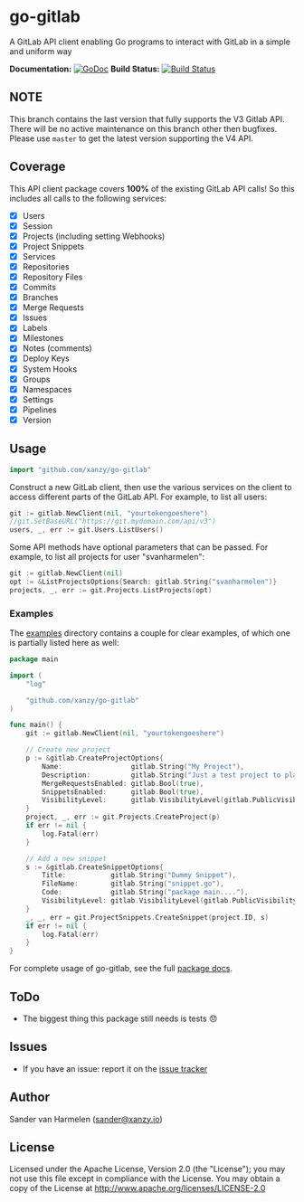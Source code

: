 # go-gitlab

A GitLab API client enabling Go programs to interact with GitLab in a simple and uniform way

**Documentation:** [![GoDoc](https://godoc.org/github.com/xanzy/go-gitlab?status.svg)](https://godoc.org/github.com/xanzy/go-gitlab)
**Build Status:** [![Build Status](https://travis-ci.org/xanzy/go-gitlab.svg?branch=master)](https://travis-ci.org/xanzy/go-gitlab)

## NOTE

This branch contains the last version that fully supports the V3 Gitlab API. There will be
no active maintenance on this branch other then bugfixes. Please use `master` to get the
latest version supporting the V4 API.

## Coverage

This API client package covers **100%** of the existing GitLab API calls! So this
includes all calls to the following services:

- [x] Users
- [x] Session
- [x] Projects (including setting Webhooks)
- [x] Project Snippets
- [x] Services
- [x] Repositories
- [x] Repository Files
- [x] Commits
- [x] Branches
- [x] Merge Requests
- [x] Issues
- [x] Labels
- [x] Milestones
- [x] Notes (comments)
- [x] Deploy Keys
- [x] System Hooks
- [x] Groups
- [x] Namespaces
- [x] Settings
- [x] Pipelines
- [x] Version

## Usage

```go
import "github.com/xanzy/go-gitlab"
```

Construct a new GitLab client, then use the various services on the client to
access different parts of the GitLab API. For example, to list all
users:

```go
git := gitlab.NewClient(nil, "yourtokengoeshere")
//git.SetBaseURL("https://git.mydomain.com/api/v3")
users, _, err := git.Users.ListUsers()
```

Some API methods have optional parameters that can be passed. For example,
to list all projects for user "svanharmelen":

```go
git := gitlab.NewClient(nil)
opt := &ListProjectsOptions{Search: gitlab.String("svanharmelen")}
projects, _, err := git.Projects.ListProjects(opt)
```

### Examples

The [examples](https://github.com/xanzy/go-gitlab/tree/master/examples) directory
contains a couple for clear examples, of which one is partially listed here as well:

```go
package main

import (
	"log"

	"github.com/xanzy/go-gitlab"
)

func main() {
	git := gitlab.NewClient(nil, "yourtokengoeshere")

	// Create new project
	p := &gitlab.CreateProjectOptions{
		Name:                 gitlab.String("My Project"),
		Description:          gitlab.String("Just a test project to play with"),
		MergeRequestsEnabled: gitlab.Bool(true),
		SnippetsEnabled:      gitlab.Bool(true),
		VisibilityLevel:      gitlab.VisibilityLevel(gitlab.PublicVisibility),
	}
	project, _, err := git.Projects.CreateProject(p)
	if err != nil {
		log.Fatal(err)
	}

	// Add a new snippet
	s := &gitlab.CreateSnippetOptions{
		Title:           gitlab.String("Dummy Snippet"),
		FileName:        gitlab.String("snippet.go"),
		Code:            gitlab.String("package main...."),
		VisibilityLevel: gitlab.VisibilityLevel(gitlab.PublicVisibility),
	}
	_, _, err = git.ProjectSnippets.CreateSnippet(project.ID, s)
	if err != nil {
		log.Fatal(err)
	}
}

```

For complete usage of go-gitlab, see the full [package docs](https://godoc.org/github.com/xanzy/go-gitlab).

## ToDo

- The biggest thing this package still needs is tests :disappointed:

## Issues

- If you have an issue: report it on the [issue tracker](https://github.com/xanzy/go-gitlab/issues)

## Author

Sander van Harmelen (<sander@xanzy.io>)

## License

Licensed under the Apache License, Version 2.0 (the "License"); you may not use this file except in compliance with the License. You may obtain a copy of the License at <http://www.apache.org/licenses/LICENSE-2.0>
